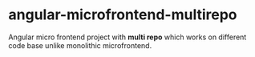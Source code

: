 # angular-microfrontend-multirepo
Angular micro frontend project with <b>multi repo</b> which works on different code base unlike monolithic microfrontend.
